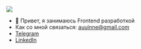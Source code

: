 

![](https://komarev.com/ghpvc/?username=DigitalGl)
- 👋 Привет, я занимаюсь Frontend разработкой
-  Как со мной связаться:  auuinne@gmail.com
- [Telegram](https://t.me/SlovoLm)
- [LinkedIn](https://www.linkedin.com/in/alexander-gladkov/)  
